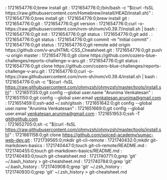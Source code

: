 : 1721654776:0;brew install git
: 1721654776:0;/bin/bash -c "$(curl -fsSL https://raw.githubusercontent.com/Homebrew/install/HEAD/install.sh)"
: 1721654776:0;bres install git
: 1721654776:0;brew install git
: 1721654776:0;git
: 1721654776:0;git version
: 1721654776:0;curl -o- https://raw.githubusercontent.com/nvm-sh/nvm/v0.39.7/install.sh | bash
: 1721654776:0;git init
: 1721654776:0;git status
: 1721654776:0;git add .
: 1721654776:0;git status
: 1721654776:0;git commit -m "Initial commit"
: 1721654776:0;git status
: 1721654776:0;git remote add origin https://github.com/v-aru/HTML-CSS_Cheatsheet.git
: 1721654776:0;git push -u origin master
: 1721654776:0;git clone https://github.com/cozero-blue-challenges/reports-challenge-v-aru.git
: 1721654776:0;git status
: 1721654776:0;git clone https://github.com/cozero-blue-challenges/reports-challenge-v-aru.git
: 1721654776:0;curl -o- https://raw.githubusercontent.com/nvm-sh/nvm/v0.39.4/install.sh | bash
: 1721654776:0;sh -c "$(curl -fsSL https://raw.githubusercontent.com/ohmyzsh/ohmyzsh/master/tools/install.sh)"
: 1721651135:0;git config --global user.name "Arunima Venkatesan"
: 1721651150:0;git config --global user.email venkatesan.arunima@gmail.com
: 1721651459:0;ssh-add ~/.ssh/gitssh
: 1721651642:0;git config --global user.name "Arunima Venkatesan"
: 1721651669:0;git config --global user.email venkatesan.arunima@gmail.com
: 1721651953:0;ssh -T git@github.com\
: 1721652705:0;sh -c "$(curl -fsSL https://raw.githubusercontent.com/ohmyzsh/ohmyzsh/master/tools/install.sh)"
: 1721661158:0;git clone https://github.com/spiced-academy/sumac-web-dev.git
: 1721739565:0;mkdir git-cli-remote
: 1721740432:0;mkdir git-markdown-basics
: 1721740447:0;touch git-cli-remote/README.md
: 1721740455:0;touch git-markdown-basics/README.md
: 1721740493:0;touch git-cheatsheet.md
: 1721740771:0;grep 'git' ~/.bash_history > git-cheatsheet.md
: 1721740784:0;grep 'git' ~/.bash_history
: 1721740908:0;grep 'git' ~/.zsh_history
: 1721740930:0;grep 'git' ~/.zsh_history > git-cheatsheet.md
